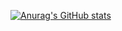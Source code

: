 [![Anurag's GitHub stats](https://github-readme-stats.vercel.app/api?username=llinux910)](https://github.com/anuraghazra/github-readme-stats!)
